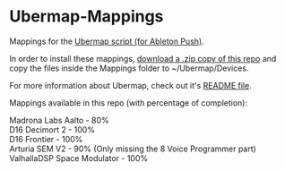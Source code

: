 # Ubermap-Mappings

Mappings for the [Ubermap script (for Ableton Push)](https://github.com/tomduncalf/ubermap).

In order to install these mappings, [download a .zip copy of this repo](https://github.com/icaroferre/Ubermap-Mappings/archive/master.zip) and copy the files inside the Mappings folder to ~/Ubermap/Devices.

For more information about Ubermap, check out it's [README file](https://github.com/tomduncalf/ubermap/blob/master/Devices/README.md).

Mappings available in this repo (with percentage of completion):

Madrona Labs Aalto - 80%  
D16 Decimort 2 - 100%  
D16 Frontier - 100%  
Arturia SEM V2 - 90% (Only missing the 8 Voice Programmer part)  
ValhallaDSP Space Modulator - 100%  